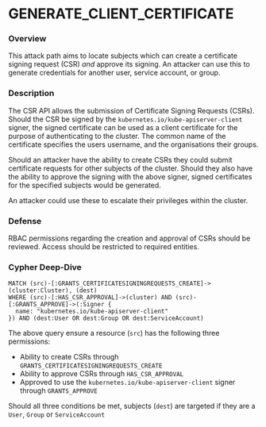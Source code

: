 # GENERATE_CLIENT_CERTIFICATE

### Overview

This attack path aims to locate subjects which can create a certificate signing request (CSR) _and_ approve its signing. An attacker can use this to generate credentials for another user, service account, or group.

### Description

The CSR API allows the submission of Certificate Signing Requests (CSRs). Should the CSR be signed by the `kubernetes.io/kube-apiserver-client` signer, the signed certificate can be used as a client certificate for the purpose of authenticating to the cluster. The common name of the certificate specifies the users username, and the organisations their groups.

Should an attacker have the ability to create CSRs they could submit certificate requests for other subjects of the cluster. Should they also have the ability to approve the signing with the above signer, signed certificates for the specified subjects would be generated.

An attacker could use these to escalate their privileges within the cluster.

### Defense

RBAC permissions regarding the creation and approval of CSRs should be reviewed. Access should be restricted to required entities.

### Cypher Deep-Dive

```cypher
MATCH (src)-[:GRANTS_CERTIFICATESIGNINGREQUESTS_CREATE]->(cluster:Cluster), (dest)
WHERE (src)-[:HAS_CSR_APPROVAL]->(cluster) AND (src)-[:GRANTS_APPROVE]->(:Signer {
  name: "kubernetes.io/kube-apiserver-client"
}) AND (dest:User OR dest:Group OR dest:ServiceAccount)
```

The above query ensure a resource (`src`) has the following three permissions:

- Ability to create CSRs through `GRANTS_CERTIFICATESIGNINGREQUESTS_CREATE`
- Ability to approve CSRs through `HAS_CSR_APPROVAL`
- Approved to use the `kubernetes.io/kube-apiserver-client` signer through `GRANTS_APPROVE`

Should all three conditions be met, subjects (`dest`) are targeted if they are a `User`, `Group` or `ServiceAccount`
